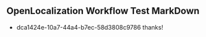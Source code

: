 ## OpenLocalization Workflow Test MarkDown
* dca1424e-10a7-44a4-b7ec-58d3808c9786 
thanks!<!--HONumber=Mar16_HO2-->
